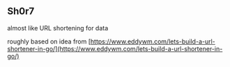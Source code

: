 ## Sh0r7

almost like URL shortening for data 

roughly based on idea from [https://www.eddywm.com/lets-build-a-url-shortener-in-go/](https://www.eddywm.com/lets-build-a-url-shortener-in-go/)
